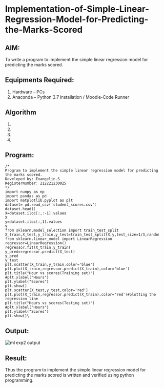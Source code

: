 # Implementation-of-Simple-Linear-Regression-Model-for-Predicting-the-Marks-Scored

## AIM:
To write a program to implement the simple linear regression model for predicting the marks scored.

## Equipments Required:
1. Hardware – PCs
2. Anaconda – Python 3.7 Installation / Moodle-Code Runner

## Algorithm
1. 
2. 
3. 
4. 

## Program:
```
/*
Program to implement the simple linear regression model for predicting the marks scored.
Developed by: Evangelin.S 
RegisterNumber: 212221230025 
*/
import numpy as np
import pandas as pd
import matplotlib.pyplot as plt
dataset= pd.read_csv('student_scores.csv')
dataset.head()
X=dataset.iloc[:,:-1].values
X
y=dataset.iloc[:,1].values
y
from sklearn.model_selection import train_test_split
X_train,X_test,y_train,y_test=train_test_split(X,y,test_size=1/3,random_state=0)
from sklearn.linear_model import LinearRegression
regressor=LinearRegression()
regressor.fit(X_train,y_train)
y_pred=regressor.predict(X_test)
y_pred
y_test 
plt.scatter(X_train,y_train,color='blue')
plt.plot(X_train,regressor.predict(X_train),color='blue')
plt.title("Hour vs scores(Training set)")
#plt.xlabel("Hours")
plt.ylabel("Scores")
plt.show()
plt.scatter(X_test,y_test,color='red')
plt.plot(X_train,regressor.predict(X_train),color='red')#plotting the regression line
plt.title("Hours vs scores(Testing set)")
#plt.xlabel("Hours")
plt.ylabel("Scores")
plt.show()\
```

## Output:
![ml exp2 output](https://user-images.githubusercontent.com/94219798/161201574-baab5b23-1220-423d-91c8-dfd85be8090a.JPG)



## Result:
Thus the program to implement the simple linear regression model for predicting the marks scored is written and verified using python programming.
